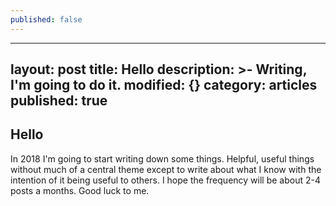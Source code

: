 ```yaml
---
published: false
---
```

---
layout: post
title: Hello
description: >-
  Writing, I'm going to do it.
modified: {}
category: articles
published: true
---

## Hello

In 2018 I'm going to start writing down some things. Helpful, useful things without much of a central theme except to write about what I know with the intention of it being useful to others. I hope the frequency will be about 2-4 posts a months. Good luck to me.
